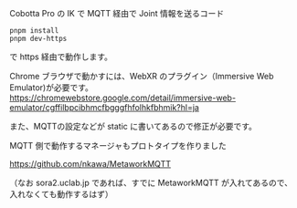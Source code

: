 Cobotta Pro の IK で MQTT 経由で Joint 情報を送るコード

```
pnpm install 
pnpm dev-https
```

で https 経由で動作します。

Chrome ブラウザで動かすには、WebXR のプラグイン（Immersive Web Emulator)が必要です。
https://chromewebstore.google.com/detail/immersive-web-emulator/cgffilbpcibhmcfbgggfhfolhkfbhmik?hl=ja

また、MQTTの設定などが static に書いてあるので修正が必要です。

MQTT 側で動作するマネージャもプロトタイプを作りました

https://github.com/nkawa/MetaworkMQTT

（なお sora2.uclab.jp であれば、すでに MetaworkMQTT が入れてあるので、入れなくても動作するはず）



